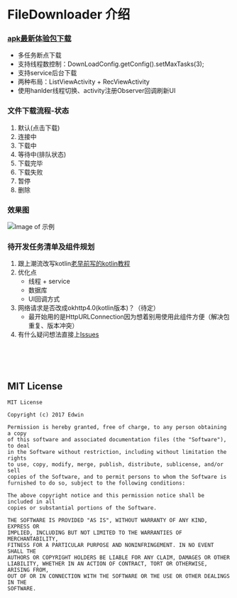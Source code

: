 # FileDownloader 介绍
### [apk最新体验包下载](https://github.com/why168/FileDownloader/releases/download/v0.8/debug.v0.8.build1.apk)

* 多任务断点下载
* 支持线程数控制：DownLoadConfig.getConfig().setMaxTasks(3);
* 支持service后台下载
* 两种布局：ListViewActivity + RecViewActivity
* 使用hanlder线程切换、activity注册Observer回调刷新UI


### 文件下载流程-状态
1. 默认(点击下载)
2. 连接中
3. 下载中
4. 等待中(排队状态)
5. 下载完毕
6. 下载失败
7. 暂停
8. 删除


### 效果图 
![Image of 示例](./Art/down.gif)

### 待开发任务清单及组件规划
1. 跟上潮流改写kotlin[老早前写的kotlin教程](https://github.com/why168/AndroidProjects/tree/master/KotlinLearning)
2. 优化点
	* 线程 + service
	* 数据库
	* UI回调方式
3. 网络请求是否改成okhttp4.0(kotlin版本)？（待定）
	* 最开始用的是HttpURLConnection因为想着别用使用此组件方便（解决包重复、版本冲突）
4. 有什么疑问想法直接上[Issues](https://github.com/why168/FileDownloader/issues)



<br>
<br>
<br>

## MIT License

```
MIT License

Copyright (c) 2017 Edwin

Permission is hereby granted, free of charge, to any person obtaining a copy
of this software and associated documentation files (the "Software"), to deal
in the Software without restriction, including without limitation the rights
to use, copy, modify, merge, publish, distribute, sublicense, and/or sell
copies of the Software, and to permit persons to whom the Software is
furnished to do so, subject to the following conditions:

The above copyright notice and this permission notice shall be included in all
copies or substantial portions of the Software.

THE SOFTWARE IS PROVIDED "AS IS", WITHOUT WARRANTY OF ANY KIND, EXPRESS OR
IMPLIED, INCLUDING BUT NOT LIMITED TO THE WARRANTIES OF MERCHANTABILITY,
FITNESS FOR A PARTICULAR PURPOSE AND NONINFRINGEMENT. IN NO EVENT SHALL THE
AUTHORS OR COPYRIGHT HOLDERS BE LIABLE FOR ANY CLAIM, DAMAGES OR OTHER
LIABILITY, WHETHER IN AN ACTION OF CONTRACT, TORT OR OTHERWISE, ARISING FROM,
OUT OF OR IN CONNECTION WITH THE SOFTWARE OR THE USE OR OTHER DEALINGS IN THE
SOFTWARE.
```
